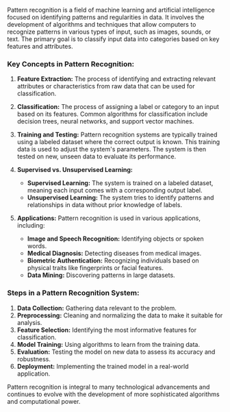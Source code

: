 Pattern recognition is a field of machine learning and artificial intelligence focused on identifying patterns and regularities in data. It involves the development of algorithms and techniques that allow computers to recognize patterns in various types of input, such as images, sounds, or text. The primary goal is to classify input data into categories based on key features and attributes.

### Key Concepts in Pattern Recognition:

1. **Feature Extraction:** The process of identifying and extracting relevant attributes or characteristics from raw data that can be used for classification.

2. **Classification:** The process of assigning a label or category to an input based on its features. Common algorithms for classification include decision trees, neural networks, and support vector machines.

3. **Training and Testing:** Pattern recognition systems are typically trained using a labeled dataset where the correct output is known. This training data is used to adjust the system's parameters. The system is then tested on new, unseen data to evaluate its performance.

4. **Supervised vs. Unsupervised Learning:**
   - **Supervised Learning:** The system is trained on a labeled dataset, meaning each input comes with a corresponding output label.
   - **Unsupervised Learning:** The system tries to identify patterns and relationships in data without prior knowledge of labels.

5. **Applications:** Pattern recognition is used in various applications, including:
   - **Image and Speech Recognition:** Identifying objects or spoken words.
   - **Medical Diagnosis:** Detecting diseases from medical images.
   - **Biometric Authentication:** Recognizing individuals based on physical traits like fingerprints or facial features.
   - **Data Mining:** Discovering patterns in large datasets.

### Steps in a Pattern Recognition System:

1. **Data Collection:** Gathering data relevant to the problem.
2. **Preprocessing:** Cleaning and normalizing the data to make it suitable for analysis.
3. **Feature Selection:** Identifying the most informative features for classification.
4. **Model Training:** Using algorithms to learn from the training data.
5. **Evaluation:** Testing the model on new data to assess its accuracy and robustness.
6. **Deployment:** Implementing the trained model in a real-world application.

Pattern recognition is integral to many technological advancements and continues to evolve with the development of more sophisticated algorithms and computational power.
